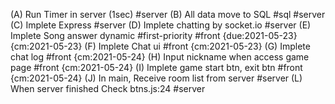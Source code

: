 (A) Run Timer in server (1sec) #server
(B) All data move to SQL #sql #server
(C) Implete Express #server
(D) Implete chatting by socket.io #server 
(E) Implete Song answer dynamic #first-priority #front {due:2021-05-23} {cm:2021-05-23}
(F) Implete Chat ui #front {cm:2021-05-23}
(G) Implete chat log #front {cm:2021-05-24}
(H) Input nickname when access game page #front {cm:2021-05-24}
(I) Implete game start btn, exit btn #front {cm:2021-05-24}
(J) In main, Receive room list from server #server
(L) When server finished Check btns.js:24 #server

